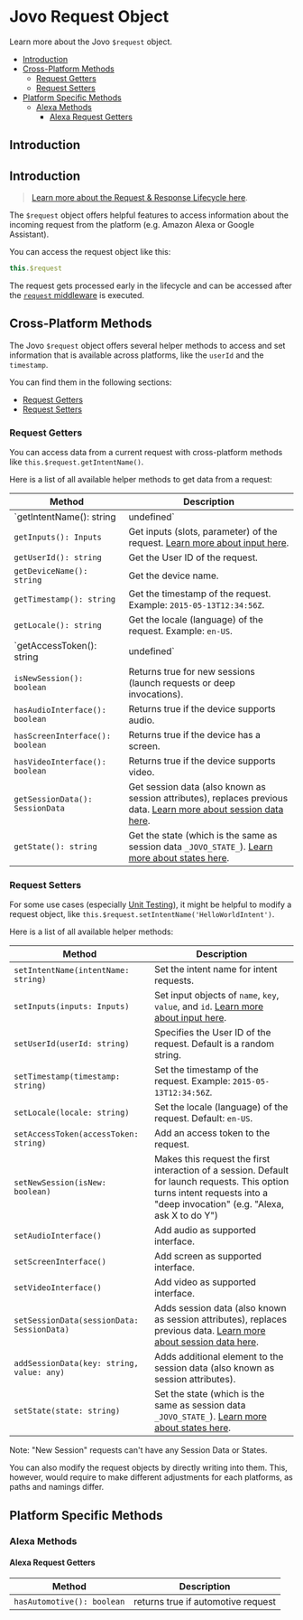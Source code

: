 # Jovo Request Object

Learn more about the Jovo `$request` object.

* [Introduction](#introduction)
* [Cross-Platform Methods](#cross-platform-methods)
   * [Request Getters](#request-getters)
   * [Request Setters](#request-setters)
* [Platform Specific Methods](#platform-specific-methods)
   * [Alexa Methods](#alexa-methods)
      * [Alexa Request Getters](#alexa-request-getters)

## Introduction



## Introduction

> [Learn more about the Request & Response Lifecycle here](./README.md '../').

The `$request` object offers helpful features to access information about the incoming request from the platform (e.g. Amazon Alexa or Google Assistant).

You can access the request object like this:

```javascript
this.$request
```

The request gets processed early in the lifecycle and can be accessed after the [`request` middleware](../../advanced-concepts/architecture.md '../architecture') is executed.


## Cross-Platform Methods

The Jovo `$request` object offers several helper methods to access and set information that is available across platforms, like the `userId` and the `timestamp`.

You can find them in the following sections:
* [Request Getters](#request-getters)
* [Request Setters](#request-setters)

### Request Getters

You can access data from a current request with cross-platform methods like `this.$request.getIntentName()`.

Here is a list of all available helper methods to get data from a request:

| Method        | Description        |
| ------------- |-------------|
| `getIntentName(): string | undefined` | Get the intent name for intent requests. `undefined` for launch requests. |
| `getInputs(): Inputs` | Get inputs (slots, parameter) of the request. [Learn more about input here](../routing/input.md '../routing/input'). |
| `getUserId(): string` | Get the User ID of the request. |
|`getDeviceName(): string`| Get the device name.|
| `getTimestamp(): string` | Get the timestamp of the request. Example: `2015-05-13T12:34:56Z`. |
| `getLocale(): string` | Get the locale (language) of the request. Example: `en-US`. |
| `getAccessToken(): string | undefined` | Get an access token to the request. |
| `isNewSession(): boolean` | Returns true for new sessions (launch requests or deep invocations). |
| `hasAudioInterface(): boolean` | Returns true if the device supports audio. |
| `hasScreenInterface(): boolean` | Returns true if the device has a screen. |
| `hasVideoInterface(): boolean` | Returns true if the device supports video. |
| `getSessionData(): SessionData` | Get session data (also known as session attributes), replaces previous data. [Learn more about session data here](../data#session-data '../data#session-data'). |
| `getState(): string` | Get the state (which is the same as session data `_JOVO_STATE_`). [Learn more about states here](../routing/states.md '../routing/states'). |

### Request Setters

For some use cases (especially [Unit Testing](../../testing/unit-testing.md '../unit-testing')), it might be helpful to modify a request object, like `this.$request.setIntentName('HelloWorldIntent')`.

Here is a list of all available helper methods:

| Method        | Description        |
| ------------- |-------------|
| `setIntentName(intentName: string)` | Set the intent name for intent requests. |
| `setInputs(inputs: Inputs)` | Set input objects of `name`, `key`, `value`, and `id`. [Learn more about input here](../routing/input.md '../routing/input'). |
| `setUserId(userId: string)` | Specifies the User ID of the request. Default is a random string. |
| `setTimestamp(timestamp: string)` | Set the timestamp of the request. Example: `2015-05-13T12:34:56Z`. |
| `setLocale(locale: string)` | Set the locale (language) of the request. Default: `en-US`. |
| `setAccessToken(accessToken: string)` | Add an access token to the request.  |
| `setNewSession(isNew: boolean)` | Makes this request the first interaction of a session. Default for launch requests. This option turns intent requests into a "deep invocation" (e.g. "Alexa, ask X to do Y") |
| `setAudioInterface()` | Add audio as supported interface. |
| `setScreenInterface()` | Add screen as supported interface. |
| `setVideoInterface()` | Add video as supported interface. |
| `setSessionData(sessionData: SessionData)` | Adds session data (also known as session attributes), replaces previous data. [Learn more about session data here](../data#session-data '../data#session-data'). |
| `addSessionData(key: string, value: any)` | Adds additional element to the session data (also known as session attributes). |
| `setState(state: string)` | Set the state (which is the same as session data `_JOVO_STATE_`). [Learn more about states here](../routing/states.md '../routing/states').  |

Note: "New Session" requests can't have any Session Data or States.

You can also modify the request objects by directly writing into them. This, however, would require to make different adjustments for each platforms, as paths and namings differ.

## Platform Specific Methods

### Alexa Methods

#### Alexa Request Getters

| Method        | Description        |
| ------------- |-------------|
| `hasAutomotive(): boolean` | returns true if automotive request |


<!--[metadata]: {"description": "Learn more about the Jovo $request object.",
		        "route": "requests-responses/request"}-->
